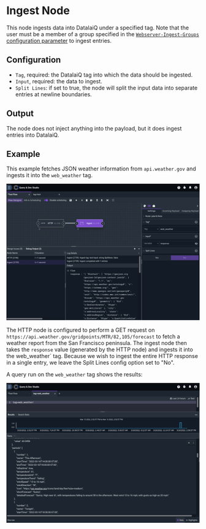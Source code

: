 # Ingest Node

This node ingests data into DatalaiQ under a specified tag. Note that the user must be a member of a group specified in the [`Webserver-Ingest-Groups` configuration parameter](/configuration/parameters) to ingest entries.

## Configuration

* `Tag`, required: the DatalaiQ tag into which the data should be ingested.
* `Input`, required: the data to ingest.
* `Split Lines`: if set to true, the node will split the input data into separate entries at newline boundaries.

## Output

The node does not inject anything into the payload, but it does ingest entries into DatalaiQ.

## Example

This example fetches JSON weather information from `api.weather.gov` and ingests it into the `web_weather` tag.

![](ingest-example.png)

The HTTP node is configured to perform a GET request on `https://api.weather.gov/gridpoints/MTR/82,105/forecast` to fetch a weather report from the San Francisco peninsula. The ingest node then takes the `response` value (generated by the HTTP node) and ingests it into the web_weather` tag. Because we wish to ingest the entire HTTP response in a single entry, we leave the Split Lines config option set to "No".

A query run on the `web_weather` tag shows the results:

![](ingest-weather.png)